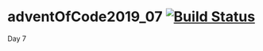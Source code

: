 # adventOfCode2019_07 [![Build Status](https://travis-ci.org/lguzzon-NIM/adventOfCode2019_07.svg?branch=master)](https://travis-ci.org/lguzzon-NIM/adventOfCode2019_07)

Day 7
